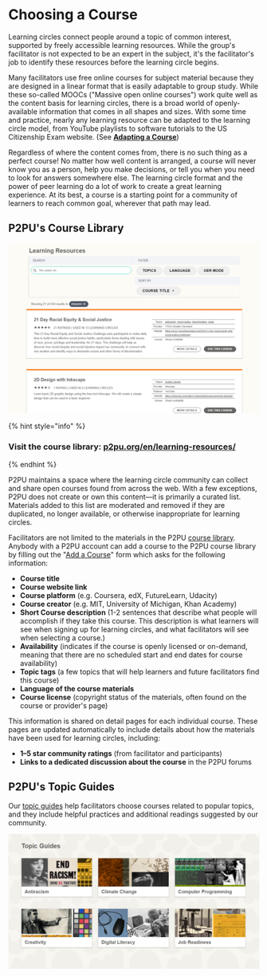 # Choosing a Course

Learning circles connect people around a topic of common interest, supported by freely accessible learning resources. While the group's facilitator is not expected to be an expert in the subject, it's the facilitator's job to identify these resources before the learning circle begins.&#x20;

Many facilitators use free online courses for subject material because they are designed in a linear format that is easily adaptable to group study. While these so-called MOOCs ("Massive open online courses") work quite well as the content basis for learning circles, there is a broad world of openly-available information that comes in all shapes and sizes. With some time and practice, nearly any learning resource can be adapted to the learning circle model, from YouTube playlists to software tutorials to the US Citizenship Exam website. (See [**Adapting a Course**](adapting-courses.md))

Regardless of where the content comes from, there is no such thing as a perfect course! No matter how well content is arranged, a course will never know you as a person, help you make decisions, or tell you when you need to look for answers somewhere else. The learning circle format and the power of peer learning do a lot of work to create a great learning experience. At its best, a course is a starting point for a community of learners to reach common goal, wherever that path may lead.&#x20;

## P2PU's Course Library&#x20;

![P2PU's community-curated library of open course materials](<../.gitbook/assets/Learning Resources.png>)

{% hint style="info" %}
### Visit the course library: [p2pu.org/en/learning-resources/](https://www.p2pu.org/en/learning-resources/)
{% endhint %}

P2PU maintains a space where the learning circle community can collect and share open courses found from across the web. With a few exceptions, P2PU does not create or own this content—it is primarily a curated list. Materials added to this list are moderated and removed if they are duplicated, no longer available, or otherwise inappropriate for learning circles.

Facilitators are not limited to the materials in the P2PU [course library](https://www.p2pu.org/en/learning-resources/). Anybody with a P2PU account can add a course to the P2PU course library by filling out the "[Add a Course](https://learningcircles.p2pu.org/en/course/create/)" form which asks for the following information:

* **Course title**
* **Course website link**
* **Course platform** (e.g. Coursera, edX, FutureLearn, Udacity)
* **Course creator** (e.g. MIT, University of Michigan, Khan Academy)
* **Short Course description** (1-2 sentences that describe what people will accomplish if they take this course. This description is what learners will see when signing up for learning circles, and what facilitators will see when selecting a course.)
* **Availability** (indicates if the course is openly licensed or on-demand, meaning that there are no scheduled start and end dates for course availability)
* **Topic tags** (a few topics that will help learners and future facilitators find this course)
* **Language of the course materials**
* **Course license** (copyright status of the materials, often found on the course or provider's page)

This information is shared on detail pages for each individual course. These pages are updated automatically to include details about how the materials have been used for learning circles, including:

* **1–5 star community ratings** (from facilitator and participants)
* **Links to a dedicated discussion about the course** in the P2PU forums

## P2PU's Topic Guides

Our [topic guides](https://www.p2pu.org/en/learning-resources/) help facilitators choose courses related to popular topics, and they include helpful practices and additional readings suggested by our community.&#x20;

![P2PU's current list of guides to popular topics](<../.gitbook/assets/Topic Guides.png>)
